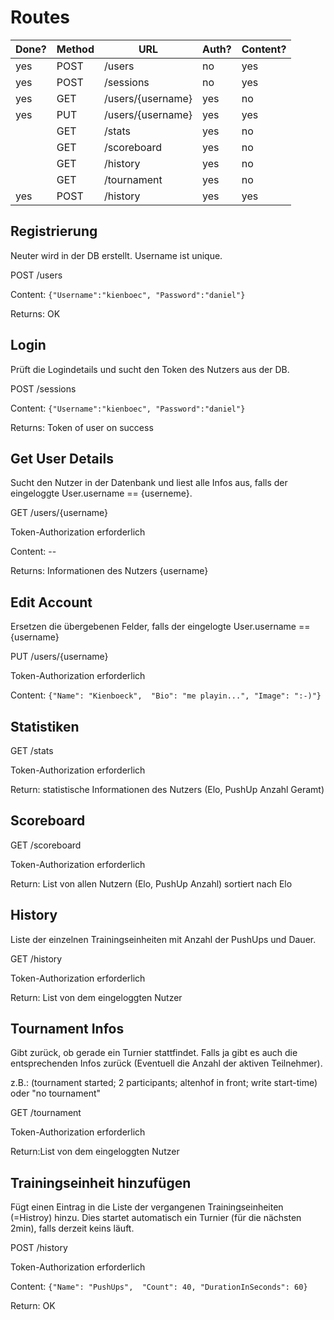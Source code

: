 # Routes

|Done?|Method|URL|Auth?|Content?|
|---|---|---|---|---|
|yes|POST|/users|no|yes|
|yes|POST|/sessions|no|yes|
|yes|GET|/users/{username}|yes|no|
|yes|PUT|/users/{username}|yes|yes|
| |GET|/stats|yes|no|
| |GET|/scoreboard|yes|no|
| |GET|/history|yes|no|
| |GET|/tournament|yes|no|
|yes|POST|/history|yes|yes|

## Registrierung

Neuter wird in der DB erstellt. Username ist unique.

POST /users

Content: `{"Username":"kienboec", "Password":"daniel"}`

Returns: OK

## Login

Prüft die Logindetails und sucht den Token des Nutzers aus der DB.

POST /sessions

Content: `{"Username":"kienboec", "Password":"daniel"}`

Returns: Token of user on success

## Get User Details

Sucht den Nutzer in der Datenbank und liest alle Infos aus, falls der eingeloggte User.username == {userneme}.

GET /users/{username}

Token-Authorization erforderlich

Content: --

Returns: Informationen des Nutzers {username}

## Edit Account

Ersetzen die übergebenen Felder, falls der eingelogte User.username == {username}

PUT /users/{username}

Token-Authorization erforderlich

Content: `{"Name": "Kienboeck",  "Bio": "me playin...", "Image": ":-)"}`

## Statistiken

GET /stats

Token-Authorization erforderlich

Return: statistische Informationen des Nutzers (Elo, PushUp Anzahl Geramt)

## Scoreboard

GET /scoreboard

Token-Authorization erforderlich

Return: List<Statistiken> von allen Nutzern (Elo, PushUp Anzahl) sortiert nach Elo

## History

Liste der einzelnen Trainingseinheiten mit Anzahl der PushUps und Dauer.

GET /history

Token-Authorization erforderlich

Return: List<Trainings> von dem eingeloggten Nutzer

## Tournament Infos

Gibt zurück, ob gerade ein Turnier stattfindet. Falls ja gibt es auch die entsprechenden Infos zurück (Eventuell die
Anzahl der aktiven Teilnehmer).

z.B.:
(tournament started; 2 participants; altenhof in front; write start-time)
oder "no tournament"

GET /tournament

Token-Authorization erforderlich

Return:List<tournament> von dem eingeloggten Nutzer

## Trainingseinheit hinzufügen

Fügt einen Eintrag in die Liste der vergangenen Trainingseinheiten (=Histroy) hinzu. Dies startet automatisch ein
Turnier (für die nächsten 2min), falls derzeit keins läuft.

POST /history

Token-Authorization erforderlich

Content: `{"Name": "PushUps",  "Count": 40, "DurationInSeconds": 60}`

Return: OK

##  